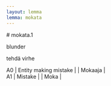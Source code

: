 ```yaml
---
layout: lemma
lemma: mokata
---
```


<div class="sense">
# <span class="sensename">mokata.1</span>

<span class="description">blunder</span>

<span class="description">tehdä virhe</span>

A0 | Entity making mistake |   | Mokaaja |  
A1 | Mistake |   | Moka |  

</div>

